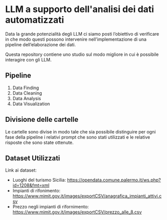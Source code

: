 # LLM a supporto dell'analisi dei dati automatizzati
Data la grande potenzialità degli LLM ci siamo posti l’obiettivo di verificare in che modo questi possono intervenire nell’implementazione di una pipeline dell’elaborazione dei dati.

Questa repository contiene uno studio sul modo migliore in cui è possibile interagire con gli LLM.

## Pipeline 
1. Data Finding
2. Data Cleaning
3. Data Analysis
4. Data Visualization

## Divisione delle cartelle
Le cartelle sono divise in modo tale che sia possibile distinguire per ogni fase della pipeline i relativi prompt che sono stati utilizzati e le relative risposte che sono state ottenute.

## Dataset Utilizzati
Link ai dataset:
- Luoghi del turismo Sicilia: https://opendata.comune.palermo.it/ws.php?id=1208&fmt=xml
- Impianti di rifonimento: https://www.mimit.gov.it/images/exportCSV/anagrafica_impianti_attivi.csv
- Prezzo negli impianti di rifornimento: https://www.mimit.gov.it/images/exportCSV/prezzo_alle_8.csv